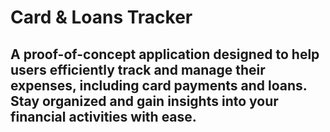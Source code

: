 # Card & Loans Tracker

## A proof-of-concept application designed to help users efficiently track and manage their expenses, including card payments and loans. Stay organized and gain insights into your financial activities with ease.



